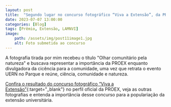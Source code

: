 ```yaml
---
layout: post
title:  "Segundo lugar no concurso fotográfico “Viva a Extensão”, da PROEX/UERN"
date: 2023-07-07 13:00:00
categories: [Blog]
tags: [Prêmio, Extensão, LAMNVI]
image: 
    path: /assets/img/post11image1.jpg
    alt: Foto submetida ao concurso
---
```


A fotografia tirada por mim recebeu o título "Olhar comunitário pela natureza" e buscava representar a importância da PROEX enquanto divulgadora da cicência para a comunidade, uma vez que retrata o evento UERN no Parque e reúne, ciência, comunidade e natureza.

[Confira o resultado do concurso fotográfico “Viva a Extensão”](https://medium.com/@proexuern/confira-o-resultado-do-concurso-fotogr%C3%A1fico-viva-a-extens%C3%A3o-9c6046d504b5){:target="_blank"}  no perfil oficial da PROEX, veja as outras fotografias e entenda a importância desse concurso para a populariação da extensão universitária.